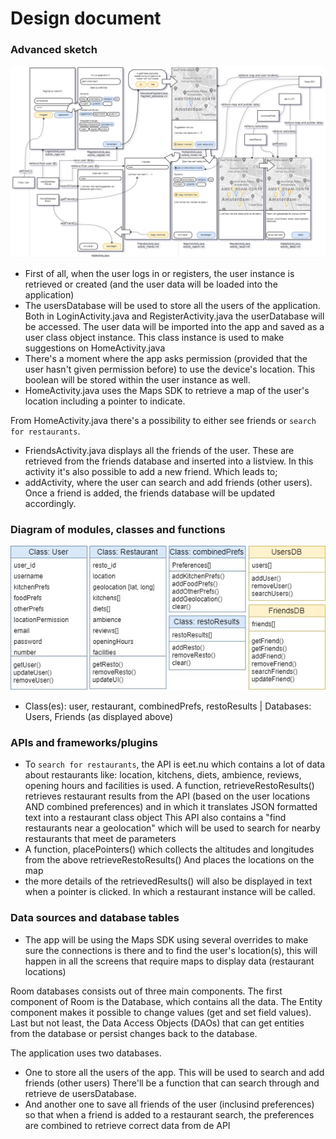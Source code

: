 <h1>Design document</h1>

<h3>Advanced sketch</h3>

![visual sketch](doc/design_sketch.PNG)

- First of all, when the user logs in or registers, the user instance is retrieved or created (and the user data will be loaded into the application)
- The usersDatabase will be used to store all the users of the application. Both in LoginActivity.java and RegisterActivity.java the userDatabase will be accessed.
The user data will be imported into the app and saved as a user class object instance. This class instance is used to make suggestions on HomeActivity.java
- There's a moment where the app asks permission (provided that the user hasn't given permission before) to use the device's location. This boolean will be stored within the user instance as well.
- HomeActivity.java uses the Maps SDK to retrieve a map of the user's location including a pointer to indicate.

From HomeActivity.java there's a possibility to either see friends or `search for restaurants`.
- FriendsActivity.java displays all the friends of the user. These are retrieved from the friends database and inserted into a listview.
In this activity it's also possible to add a new friend. Which leads to;
- addActivity, where the user can search and add friends (other users). Once a friend is added, the friends database will be updated accordingly.

<h3>Diagram of modules, classes and functions</h3>

![visual sketch](doc/diagram.jpg)

- Class(es): user, restaurant, combinedPrefs, restoResults | Databases: Users, Friends (as displayed above)

<h3>APIs and frameworks/plugins</h3>

- To `search for restaurants`, the API is eet.nu which contains a lot of data about restaurants like: location, kitchens, diets, ambience, reviews, opening hours and facilities is used.
  A function, retrieveRestoResults() retrieves restaurant results from the API (based on the user locations AND combined preferences)
  and in which it translates JSON formatted text into a restaurant class object
  This API also contains a "find restaurants near a geolocation" which will be used to search for nearby restaurants that meet de parameters
-  A function, placePointers() which collects the altitudes and longitudes from the above retrieveRestoResults()
  And places the locations on the map
  - the more details of the retrievedResults() will also be displayed in text when a pointer is clicked. In which a restaurant instance will be called.

<h3>Data sources and database tables</h3>

- The app will be using the Maps SDK using several overrides to make sure the connections is there and to
  find the user's location(s), this will happen in all the screens that require maps to display data (restaurant locations)

Room databases consists out of three main components. The first component of Room is the Database, which contains all the data. The Entity component
makes it possible to change values (get and set field values). Last but not least, the Data Access Objects
(DAOs) that can get entities from the database or persist changes back to the database. 

The application uses two databases.

- One to store all the users of the app. This will be used to search and add friends (other users)
  There'll be a function that can search through and retrieve de usersDatabase.
- And another one to save all friends of the user (inclusind preferences) so that when a friend is added to a restaurant search, the preferences are combined to retrieve correct data from de API

  



